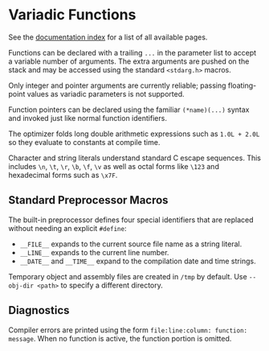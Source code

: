 # Variadic Functions

See the [documentation index](index.md) for a list of all available pages.

Functions can be declared with a trailing `...` in the parameter list to
accept a variable number of arguments. The extra arguments are pushed on
the stack and may be accessed using the standard `<stdarg.h>` macros.

Only integer and pointer arguments are currently reliable; passing
floating-point values as variadic parameters is not supported.

Function pointers can be declared using the familiar `(*name)(...)` syntax
and invoked just like normal function identifiers.

The optimizer folds long double arithmetic expressions such as `1.0L + 2.0L`
so they evaluate to constants at compile time.

Character and string literals understand standard C escape sequences. This
includes `\n`, `\t`, `\r`, `\b`, `\f`, `\v` as well as octal forms like
`\123` and hexadecimal forms such as `\x7F`.

## Standard Preprocessor Macros

The built-in preprocessor defines four special identifiers that are replaced
without needing an explicit `#define`:

- `__FILE__` expands to the current source file name as a string literal.
- `__LINE__` expands to the current line number.
- `__DATE__` and `__TIME__` expand to the compilation date and time strings.

Temporary object and assembly files are created in `/tmp` by default.
Use `--obj-dir <path>` to specify a different directory.

## Diagnostics

Compiler errors are printed using the form `file:line:column: function: message`.
When no function is active, the function portion is omitted.
